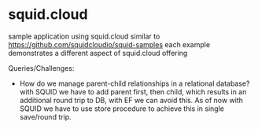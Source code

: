 # squid.cloud
sample application using squid.cloud similar to https://github.com/squidcloudio/squid-samples
each example demonstrates a different aspect of squid.cloud offering 


Queries/Challenges:
- How do we manage parent-child relationships in a relational database?  with SQUID we have to add parent first, then child, which results in an additional round trip to DB, with EF we can avoid this. As of now with SQUID we have to use store procedure to achieve this in single save/round trip.

